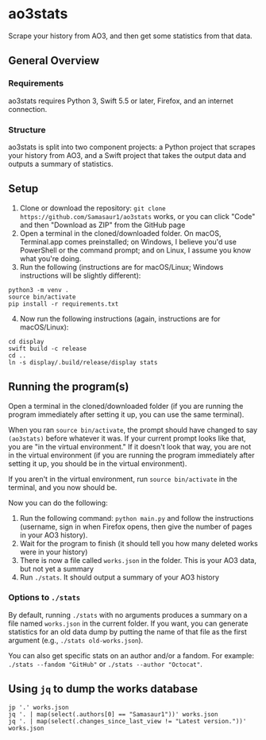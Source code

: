 # ao3stats

Scrape your history from AO3, and then get some statistics from that data.

## General Overview

### Requirements

ao3stats requires Python 3, Swift 5.5 or later, Firefox, and an internet connection.

### Structure

ao3stats is split into two component projects: a Python project that scrapes your history from AO3, and a Swift project that takes the output data and outputs a summary of statistics.

## Setup

1. Clone or download the repository: `git clone https://github.com/Samasaur1/ao3stats` works, or you can click "Code" and then "Download as ZIP" from the GitHub page
2. Open a terminal in the cloned/downloaded folder. On macOS, Terminal.app comes preinstalled; on Windows, I believe you'd use PowerShell or the command prompt; and on Linux, I assume you know what you're doing.
3. Run the following (instructions are for macOS/Linux; Windows instructions will be slightly different):
```
python3 -m venv .
source bin/activate
pip install -r requirements.txt
```

4. Now run the following instructions (again, instructions are for macOS/Linux):
```
cd display
swift build -c release
cd ..
ln -s display/.build/release/display stats
```

## Running the program(s)

Open a terminal in the cloned/downloaded folder (if you are running the program immediately after setting it up, you can use the same terminal).

When you ran `source bin/activate`, the prompt should have changed to say `(ao3stats)` before whatever it was. If your current prompt looks like that, you are "in the virtual environment." If it doesn't look that way, you are not in the virtual environment (if you are running the program immediately after setting it up, you should be in the virtual environment).

If you aren't in the virtual environment, run `source bin/activate` in the terminal, and you now should be.

Now you can do the following:

1. Run the following command: `python main.py` and follow the instructions (username, sign in when Firefox opens, then give the number of pages in your AO3 history).
2. Wait for the program to finish (it should tell you how many deleted works were in your history)
3. There is now a file called `works.json` in the folder. This is your AO3 data, but not yet a summary
4. Run `./stats`. It should output a summary of your AO3 history

### Options to `./stats`

By default, running `./stats` with no arguments produces a summary on a file named `works.json` in the current folder. If you want, you can generate statistics for an old data dump by putting the name of that file as the first argument (e.g., `./stats old-works.json`).

You can also get specific stats on an author and/or a fandom. For example: `./stats --fandom "GitHub"` or `./stats --author "Octocat"`.

## Using `jq` to dump the works database

```
jp '.' works.json
jq '. | map(select(.authors[0] == "Samasaur1"))' works.json
jq '. | map(select(.changes_since_last_view != "Latest version."))' works.json
```
